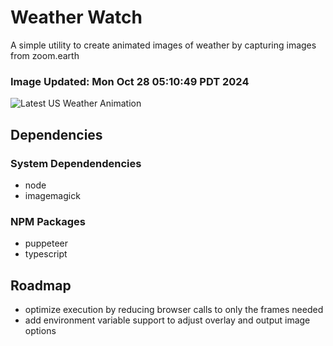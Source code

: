 # Weather Watch

A simple utility to create animated images of weather by capturing images from zoom.earth

### Image Updated: Mon Oct 28 05:10:49 PDT 2024

![Latest US Weather Animation](animations/2024-10-28.webp)

## Dependencies
### System Dependendencies
* node
* imagemagick
### NPM Packages
* puppeteer
* typescript

## Roadmap
* optimize execution by reducing browser calls to only the frames needed
* add environment variable support to adjust overlay and output image options
